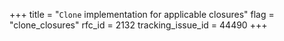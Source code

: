 +++
title = "`Clone` implementation for applicable closures"
flag = "clone_closures"
rfc_id = 2132
tracking_issue_id = 44490
+++
